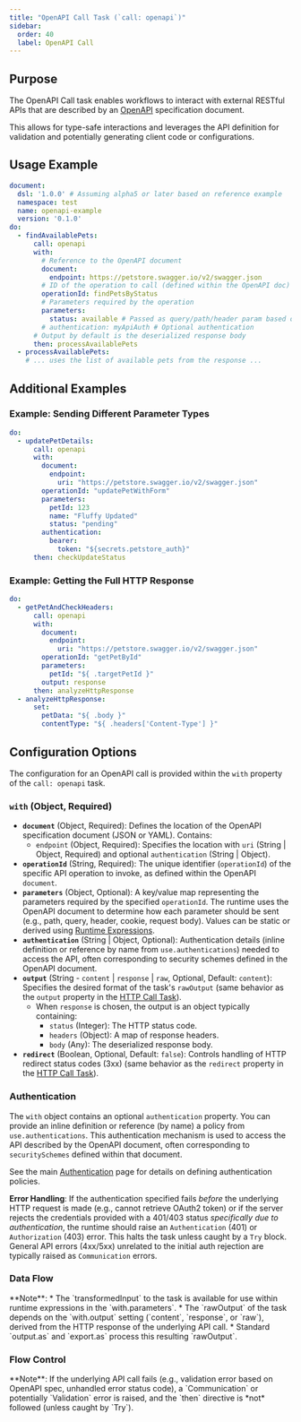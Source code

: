 ```yaml
---
title: "OpenAPI Call Task (`call: openapi`)"
sidebar:
  order: 40
  label: OpenAPI Call
---
```

<!-- Examples are validated -->

## Purpose

The OpenAPI Call task enables workflows to interact with external RESTful APIs that are described by
an [OpenAPI](https://www.openapis.org/) specification document.

This allows for type-safe interactions and leverages the API definition for validation and potentially generating client
code or configurations.

## Usage Example

```yaml
document:
  dsl: '1.0.0' # Assuming alpha5 or later based on reference example
  namespace: test
  name: openapi-example
  version: '0.1.0'
do:
  - findAvailablePets:
      call: openapi
      with:
        # Reference to the OpenAPI document
        document:
          endpoint: https://petstore.swagger.io/v2/swagger.json
        # ID of the operation to call (defined within the OpenAPI doc)
        operationId: findPetsByStatus
        # Parameters required by the operation
        parameters:
          status: available # Passed as query/path/header param based on OpenAPI spec
        # authentication: myApiAuth # Optional authentication
      # Output by default is the deserialized response body
      then: processAvailablePets
  - processAvailablePets:
    # ... uses the list of available pets from the response ...
```

## Additional Examples

### Example: Sending Different Parameter Types

```yaml
do:
  - updatePetDetails:
      call: openapi
      with:
        document:
          endpoint:
            uri: "https://petstore.swagger.io/v2/swagger.json"
        operationId: "updatePetWithForm"
        parameters:
          petId: 123
          name: "Fluffy Updated"
          status: "pending"
        authentication:
          bearer:
            token: "${secrets.petstore_auth}"
      then: checkUpdateStatus
```

### Example: Getting the Full HTTP Response

```yaml
do:
  - getPetAndCheckHeaders:
      call: openapi
      with:
        document:
          endpoint:
            uri: "https://petstore.swagger.io/v2/swagger.json"
        operationId: "getPetById"
        parameters:
          petId: "${ .targetPetId }"
        output: response
      then: analyzeHttpResponse
  - analyzeHttpResponse:
      set:
        petData: "${ .body }"
        contentType: "${ .headers['Content-Type'] }"
```

## Configuration Options

The configuration for an OpenAPI call is provided within the `with` property of the `call: openapi` task.

### `with` (Object, Required)

* **`document`** (Object, Required): Defines the location of the OpenAPI specification document (JSON or YAML).
  Contains:
    * `endpoint` (Object, Required): Specifies the location with `uri` (String | Object, Required) and optional
      `authentication` (String | Object).
* **`operationId`** (String, Required): The unique identifier (`operationId`) of the specific API operation to invoke,
  as defined within the OpenAPI `document`.
* **`parameters`** (Object, Optional): A key/value map representing the parameters required by the specified
  `operationId`. The runtime uses the OpenAPI document to determine how each parameter should be sent (e.g., path,
  query, header, cookie, request body). Values can be static or derived
  using [Runtime Expressions](dsl-runtime-expressions.md).
* **`authentication`** (String | Object, Optional): Authentication details (inline definition or reference by name from
  `use.authentications`) needed to access the API, often corresponding to security schemes defined in the OpenAPI
  document.
* **`output`** (String - `content` | `response` | `raw`, Optional, Default: `content`): Specifies the desired format of
  the task's `rawOutput` (same behavior as the `output` property in the [HTTP Call Task](dsl-call-http.md)).
    * When `response` is chosen, the output is an object typically containing:
        * `status` (Integer): The HTTP status code.
        * `headers` (Object): A map of response headers.
        * `body` (Any): The deserialized response body.
* **`redirect`** (Boolean, Optional, Default: `false`): Controls handling of HTTP redirect status codes (3xx) (same
  behavior as the `redirect` property in the [HTTP Call Task](dsl-call-http.md)).

### Authentication

The `with` object contains an optional `authentication` property. You can provide an inline definition or reference (by
name) a policy from `use.authentications`. This authentication mechanism is used to access the API described by the
OpenAPI document, often corresponding to `securitySchemes` defined within that document.

See the main [Authentication](dsl-authentication.md) page for details on defining authentication policies.

**Error Handling**: If the authentication specified fails *before* the underlying HTTP request is made (e.g., cannot
retrieve OAuth2 token) or if the server rejects the credentials provided with a 401/403 status *specifically due to
authentication*, the runtime should raise an `Authentication` (401) or `Authorization` (403) error. This halts the task
unless caught by a `Try` block. General API errors (4xx/5xx) unrelated to the initial auth rejection are typically
raised as `Communication` errors.

### Data Flow

<include from="_common-task-data-flow.md" element-id="common-data-flow"/>
**Note**:
*   The `transformedInput` to the task is available for use within runtime expressions in the `with.parameters`.
*   The `rawOutput` of the task depends on the `with.output` setting (`content`, `response`, or `raw`), derived from the HTTP response of the underlying API call.
*   Standard `output.as` and `export.as` process this resulting `rawOutput`.

### Flow Control

<include from="_common-task-flow_control.md" element-id="common-flow-control"/>
**Note**: If the underlying API call fails (e.g., validation error based on OpenAPI spec, unhandled error status code), a `Communication` or potentially `Validation` error is raised, and the `then` directive is *not* followed (unless caught by `Try`). 